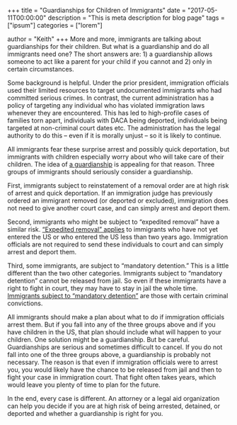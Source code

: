 +++
title = "Guardianships for Children of Immigrants"
date = "2017-05-11T00:00:00"
description = "This is meta description for blog page"
tags = ["ipsum"]
categories = ["lorem"]

author = "Keith"
+++
More and more, immigrants are talking about guardianships for their children. But what is a guardianship and do all immigrants need one? The short answers are: 1) a guardianship allows someone to act like a parent for your child if you cannot and 2) only in certain circumstances.

Some background is helpful. Under the prior president, immigration officials used their limited resources to target undocumented immigrants who had committed serious crimes. In contrast, the current administration has a policy of targeting any individual who has violated immigration laws whenever they are encountered. This has led to high-profile cases of families torn apart, individuals with DACA being deported, individuals being targeted at non-criminal court dates etc. The administration has the legal authority to do this – even if it is morally unjust – so it is likely to continue.

All immigrants fear these surprise arrest and possibly quick deportation, but immigrants with children especially worry about who will take care of their children. The idea of [a guardianship](https://www.immigrantjustice.org/sites/default/files/content-type/know-your-rights/documents/2017-03/Guardianships_and_Immigration_FAQs_March-2017.pdf) is appealing for that reason. Three groups of immigrants should seriously consider a guardianship.

First, immigrants subject to reinstatement of a removal order are at high risk of arrest and quick deportation. If an immigration judge has previously ordered an immigrant removed (or deported or excluded), immigration does not need to give another court case, and can simply arrest and deport them.

Second, immigrants who might be subject to “expedited removal” have a similar risk. [“Expedited removal” applies](https://www.nationalimmigrationproject.org/PDFs/practitioners/practice_advisories/gen/2017_17Feb-expedited-removal.pdf) to immigrants who have not yet entered the US or who entered the US less than two years ago. Immigration officials are not required to send these individuals to court and can simply arrest and deport them.

Third, some immigrants, are subject to “mandatory detention.” This is a little different than the two other categories. Immigrants subject to “mandatory detention” cannot be released from jail. So even if these immigrants have a right to fight in court, they may have to stay in jail the whole time. [Immigrants subject to “mandatory detention”](http://www.nolo.com/legal-encyclopedia/mandatory-detention-immigration-customs-hold-noncitizen-without-bond.html) are those with certain criminal convictions.

All immigrants should make a plan about what to do if immigration officials arrest them. But if you fall into any of the three groups above and if you have children in the US, that plan should include what will happen to your children. One solution might be a guardianship. But be careful. Guardianships are serious and sometimes difficult to cancel. If you do not fall into one of the three groups above, a guardianship is probably not necessary. The reason is that even if immigration officials were to arrest you, you would likely have the chance to be released from jail and then to fight your case in immigration court. That fight often takes years, which would leave you plenty of time to plan for the future.

In the end, every case is different. An attorney or a legal aid organization can help you decide if you are at high risk of being arrested, detained, or deported and whether a guardianship is right for you.
